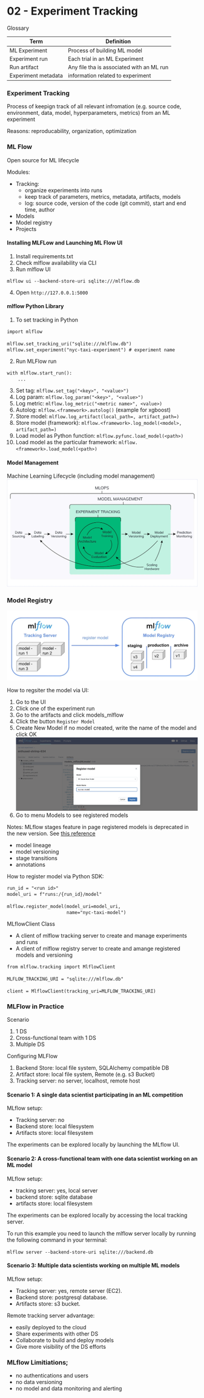 # 02 - Experiment Tracking

Glossary

| Term | Definition |
|------|------|
| ML Experiment | Process of building ML model |
| Experiment run | Each trial in an ML Experiment |
| Run artifact | Any file tha is associated with an ML run |
| Experiment metadata | information related to experiment |

### Experiment Tracking

Process of keepign track of all relevant infromation (e.g. source code, environment, data, model, hyperparameters, metrics) from an ML experiment

Reasons: reproducability, organization, optimization

### ML Flow

Open source for ML lifecycle

Modules: 
- Tracking:
    - organize experiments into runs
    - keep track of parameters, metrics, metadata, artifacts, models
    - log: source code, version of the code (git commit), start and end time, author
- Models
- Model registry
- Projects


#### Installing MLFLow and Launching ML Flow UI

1. Install requirements.txt
2. Check mlflow availability via CLI
3. Run mlflow UI
```
mlflow ui --backend-store-uri sqlite:///mlflow.db
```
4. Open `http://127.0.0.1:5000`

#### mlflow Python Library

1. To set tracking in Python
```
import mlflow

mlflow.set_tracking_uri("sqlite:///mlflow.db")
mlflow.set_experiment("nyc-taxi-experiment") # experiment name
```
2. Run MLFlow run
```
with mlflow.start_run():
    ...
```
3. Set tag: `mlflow.set_tag("<key>", "<value>")`
4. Log param: `mlflow.log_param("<key>", "<value>")`
5. Log metric: `mlflow.log_metric("<metric name>", <value>)`
6. Autolog: `mlflow.<framework>.autolog()` (example for xgboost)
7. Store model: `mlflow.log_artifact(local_path=, artifact_path=)`
8. Store model (framework): `mlflow.<framework>.log_model(<model>, artifact_path=)`
9. Load model as Python function: `mlflow.pyfunc.load_model(<path>)`
10. Load model as the particular framework: `mlflow.<framework>.load_model(<path>)`

#### Model Management

Machine Learning Lifecycle (including model management)
![Alt text](<image/machine_learning_lifecycle.png>)

### Model Registry
![Alt text](<image/model registry.png>)

How to regsiter the model via UI:
1. Go to the UI
2. Click one of the experiment run
3. Go to the artifacts and click models_mlflow
4. Click the button `Register Model`
5. Create New Model if no model created, write the name of the model and click OK
![Alt text](<image/register_model.png>)
6. Go to menu Models to see registered models

Notes:
MLflow stages feature in page registered models is deprecated in the new version. See [this reference](<https://mlflow.org/docs/latest/model-registry#deprecated-using-model-stages>)

- model lineage
- model versioning
- stage transitions
- annotations


How to register model via Python SDK:
```
run_id = "<run id>" 
model_uri = f"runs:/{run_id}/model"

mlflow.register_model(model_uri=model_uri, 
                      name="nyc-taxi-model")
```

MLflowClient Class
- A client of mlflow tracking server to create and manage experiments and runs
- A client of mlflow registry server to create and amange registered models and versioning

```
from mlflow.tracking import MlflowClient

MLFLOW_TRACKING_URI = "sqlite:///mlflow.db"

client = MlflowClient(tracking_uri=MLFLOW_TRACKING_URI)
```

### MLFlow in Practice
Scenario
1. 1 DS
2. Cross-functional team with 1 DS
3. Multiple DS

Configuring MLFlow
1. Backend Store: local file system, SQLAlchemy compatible DB
2. Artifact store: local file system, Remote (e.g. s3 Bucket)
3. Tracking server: no server, localhost, remote host

#### Scenario 1: A single data scientist participating in an ML competition

MLflow setup:
* Tracking server: no
* Backend store: local filesystem
* Artifacts store: local filesystem

The experiments can be explored locally by launching the MLflow UI.

#### Scenario 2: A cross-functional team with one data scientist working on an ML model

MLflow setup:
- tracking server: yes, local server
- backend store: sqlite database
- artifacts store: local filesystem

The experiments can be explored locally by accessing the local tracking server.

To run this example you need to launch the mlflow server locally by running the following command in your terminal:

`mlflow server --backend-store-uri sqlite:///backend.db`

#### Scenario 3: Multiple data scientists working on multiple ML models

MLflow setup:
* Tracking server: yes, remote server (EC2).
* Backend store: postgresql database.
* Artifacts store: s3 bucket.

Remote tracking server advantage:
- easily deployed to the cloud
- Share experiments with other DS
- Collaborate to build and deploy models
- Give more visibility of the DS efforts

### MLflow Limitiations;
- no authentications and users
- no data versioning
- no model and data monitoring and alerting